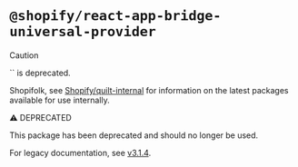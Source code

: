 # `@shopify/react-app-bridge-universal-provider`

> [!CAUTION]
>
> `` is deprecated.
>
> Shopifolk, see
> [Shopify/quilt-internal](https://github.com/shopify/quilt-internal) for
> information on the latest packages available for use internally.

⚠️ DEPRECATED

This package has been deprecated and should no longer be used.

For legacy documentation, see [v3.1.4](https://github.com/Shopify/quilt/blob/%40shopify/react-app-bridge-universal-provider%403.1.4/packages/react-app-bridge-universal-provider/README.md).
